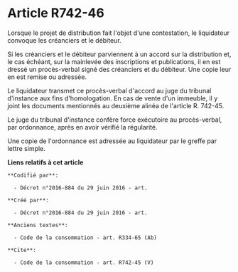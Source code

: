 # Article R742-46

Lorsque le projet de distribution fait l'objet d'une contestation, le liquidateur convoque les créanciers et le débiteur. 

Si les créanciers et le débiteur parviennent à un accord sur la distribution et, le cas échéant, sur la mainlevée des
inscriptions et publications, il en est dressé un procès-verbal signé des créanciers et du débiteur. Une copie leur en est
remise ou adressée. 

Le liquidateur transmet ce procès-verbal d'accord au juge du tribunal d'instance aux fins d'homologation. En cas de vente
d'un immeuble, il y joint les documents mentionnés au deuxième alinéa de l'article R. 742-45. 

Le juge du tribunal d'instance confère force exécutoire au procès-verbal, par ordonnance, après en avoir vérifié la
régularité. 

Une copie de l'ordonnance est adressée au liquidateur par le greffe par lettre simple.

**Liens relatifs à cet article**

	**Codifié par**:

	  - Décret n°2016-884 du 29 juin 2016 - art.

	**Créé par**:

	  - Décret n°2016-884 du 29 juin 2016 - art.

	**Anciens textes**:

	  - Code de la consommation - art. R334-65 (Ab)

	**Cite**:

	  - Code de la consommation - art. R742-45 (V)
